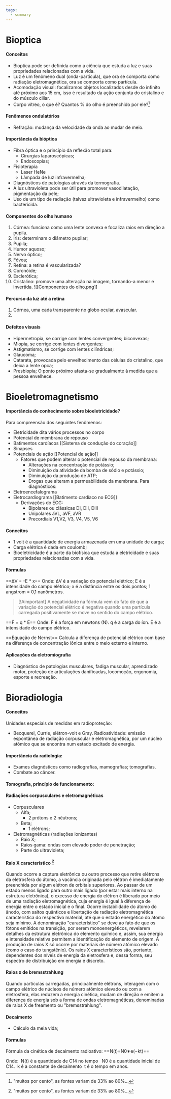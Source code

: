 ```yaml
---
tags:
  - summary
---
```

# Bioptica 

#### Conceitos
* Bioptica pode ser definida como a ciência que estuda a luz e suas propriedades relacionadas com a vida. 
* Luz é um fenômeno dual (onda-partícula), que ora se comporta como radiação eletromagnética, ora se comporta como partícula. 
* Acomodação visual: focalizamos objetos localizados desde do infinito até próximo aos 15 cm, isso é resultado da ação conjunta do cristalino e do músculo ciliar. 
* Corpo vítreo, o que é? Quantos % do olho é preenchido por ele?[^1]
#### Fenômenos ondulatórios
* Refração: mudança da velocidade da onda ao mudar de meio. 
#### Importância da bióptica
* Fibra óptica e o princípio da reflexão total para:
	* Cirurgias laparoscópicas; 
	* Endoscopias; 
* Fisioterapia 
	* Laser HeNe
	* Lâmpada de luz infravermelha; 
* Diagnósticos de patologias através da termografia. 
* A luz ultravioleta pode ser útil para promover vasodilatação, pigmentação da pele; 
* Uso de um tipo de radiação (talvez ultravioleta e infravermelho) como bactericida. 
#### Componentes do olho humano
1. Córnea: funciona como uma lente convexa e focaliza raios em direção a pupila. 
2. Íris: determinam o diâmetro pupilar; 
3. Pupila;
4. Humor aquoso; 
5. Nervo óptico;
6. Fóvea;
7. Retina: a retina é vascularizada? 
8. Coronóide; 
9. Esclerótica; 
10. Cristalino: promove uma alteração na imagem, tornando-a menor e invertida. 
![[Componentes do olho.png]]
#### Percurso da luz até a retina 
1. Córnea, uma cada transparente no globo ocular, avascular. 
2. 
#### Defeitos visuais 
* Hipermetropia, se corrige com lentes convergentes; biconvexas; 
* Miopia, se corrige com lentes divergentes; 
* Astigmatismo, se corrige com lentes cilíndricas; 
* Glaucoma;
* Catarata, provocada pelo envelhecimento das células do cristalino, que deixa a lente opca; 
* Presbiopia; O ponto próximo afasta-se gradualmente à medida que a pessoa envelhece. 
# Bioeletromagnetismo
#### Importância do conhecimento sobre bioeletricidade? 
Para compreensão dos seguintes fenômenos:
* Eletricidade dita vários processos no corpo
* Potencial de membrana de repouso
* Batimentos cardíacos [[Sistema de condução do coração]]
* Sinapses
* Potenciais de ação [[Potencial de ação]]
	* Fatores que podem alterar o potencial de repouso da membrana: 
		* Alterações na concentração de potássio; 
		* Diminuição da atividade da bomba de sódio e potássio;
		* Diminuição da produção de ATP;
		* Drogas que alteram a permeabilidade da membrana.
Para diagnósticos: 
* Eletroencefalograma 
* Eletrocardiograma [[Batimento cardíaco no ECG]]
	* Derivações do ECG: 
		* Bipolares ou clássicas DI, DII, DIII
		* Unipolares aVL, aVF, aVR
		* Precordiais V1,V2, V3, V4, V5, V6
#### Conceitos 
* 1 volt é a quantidade de energia armazenada em uma unidade de carga;
* Carga elétrica é dada em coulomb;
* Bioeletricidade é a parte da biofísica que estuda a eletricidade e suas propriedades relacionadas com a vida. 
#### Fórmulas 
==ΔV = -E * x==
Onde: ΔV é a variação do potencial elétrico;
E é a intensidade do campo elétrico;
x é a distância entre os dois pontos;
1 angstrom = 0,1 nanômetros.
>[!Aimportant] A negatividade na fórmula vem do fato de que a variação do potencial elétrico é negativa quando uma partícula carregada positivamente se move no sentido do campo elétrico.

==F = q * E==
Onde: 
F é a força em newtons (N). 
q é a carga do íon. 
E é a intensidade do campo elétrico.

==Equação de Nernst==
Calcula a diferença de potencial elétrico com base na diferença de concentração iônica entre o meio externo e interno. 
#### Aplicações da eletromiografia
* Diagnóstico de patologias musculares, fadiga muscular, aprendizado motor, proteção de articulações danificadas, locomoção, ergonomia, esporte e recreação. 
# Bioradiologia
#### Conceitos
Unidades especiais de medidas em radioproteção: 
* Becquerel, Currie, elétron-volt e Gray. 
Radioatividade: emissão espontânea de radiação corpuscular e eletromagnética, por um núcleo atômico que se encontra num estado excitado de energia. 
#### Importância da radiologia: 
* Exames diagnósticos como radiografias, mamografias; tomografias. 
* Combate ao câncer. 
#### Tomografia, princípio de funcionamento: 

#### Radiações corpusculares e eletromagnéticas 
* Corpusculares 
	* Alfa; 
		* 2 prótons e 2 nêutrons;
	* Beta;
		* 1 elétrons; 
* Eletromagnéticas (radiações ionizantes)
	* Raio X; 
	* Raios gama: ondas com elevado poder de penetração; 
	* Parte do ultravioleta;
#### Raio X característico [^1]
Quando ocorre a captura eletrônica ou outro processo que retire elétrons da eletrosfera do átomo, a vacância originada pelo elétron é imediatamente preenchida por algum elétron de orbitais superiores. Ao passar de um estado menos ligado para outro mais ligado (por estar mais interno na estrutura eletrônica), o excesso de energia do elétron é liberado por meio de uma radiação eletromagnética, cuja energia é igual à diferença de energia entre o estado inicial e o final. Ocorre instabilidade do átomo do ânodo, com saltos quânticos e libertação de radiação eletromagnética característica do respectivo material, até que o estado energético do átomo seja mínimo. A denominação "característico" se deve ao fato de que os fótons emitidos na transição, por serem monoenergéticos, revelarem detalhes da estrutura eletrônica do elemento químico e, assim, sua energia e intensidade relativa permitem a identificação do elemento de origem.
A produção de raios X só ocorre por materiais de número atômico elevado (como o caso do tungstênio). Os raios X característicos são, portanto, dependentes dos níveis de energia da eletrosfera e, dessa forma, seu espectro de distribuição em energia é discreto.
#### Raios x de bremsstrahlung
Quando partículas carregadas, principalmente elétrons, interagem com o campo elétrico de núcleos de número atômico elevado ou com a eletrosfera, elas reduzem a energia cinética, mudam de direção e emitem a diferença de energia sob a forma de ondas eletromagnéticas, denominadas de raios X de freamento ou "bremsstrahlung".
#### Decaimento 
* Cálculo da meia vida; 
#### Fórmulas 
Fórmula da cinética de decaimento radioativo:
==N(t)=N0​∗e(−kt)== &nbsp;


Onde:&nbsp;
N(t) é a quantidade de C14 no tempo &nbsp;
N0​ é a quantidade inicial de C14.&nbsp;
k é a constante de decaimento&nbsp;
t é o tempo em anos.

[^1]: "muitos por cento", as fontes variam de 33% ao 80%...
[^1]: [Bremsstrahlung e Raios X característicos Wikipédia](https://pt.wikipedia.org/wiki/Bremsstrahlung)